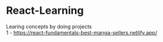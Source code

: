 # React-Learning
Learing concepts by doing projects
<br>
1 - https://react-fundamentals-best-manga-sellers.netlify.app/
